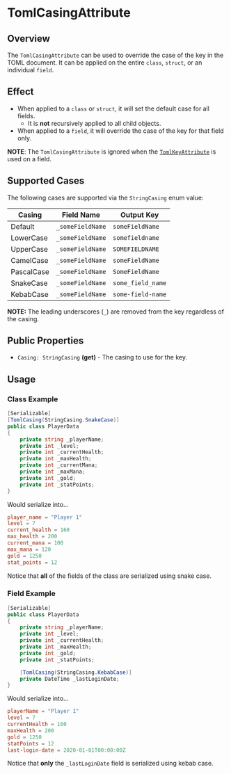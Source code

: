 # TomlCasingAttribute

## Overview

The `TomlCasingAttribute` can be used to override the case of the key in the TOML document.
It can be applied on the entire `class`, `struct`, or an individual `field`.

## Effect 

- When applied to a `class` or `struct`, it will set the default case for all fields.
  - It is **not** recursively applied to all child objects.
- When applied to a `field`, it will override the case of the key for that field only.

**NOTE**: The `TomlCasingAttribute` is ignored when the [`TomlKeyAttribute`](../attributes/toml-key-attribute.md) is used on a field.

## Supported Cases

The following cases are supported via the `StringCasing` enum value:

| Casing     | Field Name       | Output Key        |
|------------|------------------|-------------------|
| Default    | `_someFieldName` | `someFieldName`   |
| LowerCase  | `_someFieldName` | `somefieldname`   |
| UpperCase  | `_someFieldName` | `SOMEFIELDNAME`   |
| CamelCase  | `_someFieldName` | `someFieldName`   |
| PascalCase | `_someFieldName` | `SomeFieldName`   |
| SnakeCase  | `_someFieldName` | `some_field_name` |
| KebabCase  | `_someFieldName` | `some-field-name` |

**NOTE:** The leading underscores (`_`) are removed from the key regardless of the casing.

## Public Properties

- `Casing: StringCasing` **(get)** - The casing to use for the key.

## Usage

### Class Example

```csharp
[Serializable]
[TomlCasing(StringCasing.SnakeCase)]
public class PlayerData
{
    private string _playerName;
    private int _level;
    private int _currentHealth;
    private int _maxHealth;
    private int _currentMana;
    private int _maxMana;
    private int _gold;
    private int _statPoints;
}
```

Would serialize into...

```toml
player_name = "Player 1"
level = 7
current_health = 160
max_health = 200
current_mana = 100
max_mana = 120
gold = 1250
stat_points = 12
```

Notice that **all** of the fields of the class are serialized using snake case.

### Field Example

```csharp
[Serializable]
public class PlayerData
{
    private string _playerName;
    private int _level;
    private int _currentHealth;
    private int _maxHealth;
    private int _gold;
    private int _statPoints;

    [TomlCasing(StringCasing.KebabCase)]
    private DateTime _lastLoginDate;
}
```

Would serialize into...

```toml
playerName = "Player 1"
level = 7
currentHealth = 160
maxHealth = 200
gold = 1250
statPoints = 12
last-login-date = 2020-01-01T00:00:00Z
```

Notice that **only** the `_lastLoginDate` field is serialized using kebab case.
